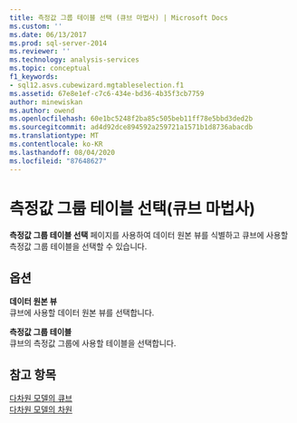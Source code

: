 ```yaml
---
title: 측정값 그룹 테이블 선택 (큐브 마법사) | Microsoft Docs
ms.custom: ''
ms.date: 06/13/2017
ms.prod: sql-server-2014
ms.reviewer: ''
ms.technology: analysis-services
ms.topic: conceptual
f1_keywords:
- sql12.asvs.cubewizard.mgtableselection.f1
ms.assetid: 67e8e1ef-c7c6-434e-bd36-4b35f3cb7759
author: minewiskan
ms.author: owend
ms.openlocfilehash: 60e1bc5248f2ba85c505beb11ff78e5bbd3ded2b
ms.sourcegitcommit: ad4d92dce894592a259721a1571b1d8736abacdb
ms.translationtype: MT
ms.contentlocale: ko-KR
ms.lasthandoff: 08/04/2020
ms.locfileid: "87648627"
---
```

# <a name="select-measure-group-tables-cube-wizard"></a>측정값 그룹 테이블 선택(큐브 마법사)
  **측정값 그룹 테이블 선택** 페이지를 사용하여 데이터 원본 뷰를 식별하고 큐브에 사용할 측정값 그룹 테이블을 선택할 수 있습니다.  
  
## <a name="options"></a>옵션  
 **데이터 원본 뷰**  
 큐브에 사용할 데이터 원본 뷰를 선택합니다.  
  
 **측정값 그룹 테이블**  
 큐브의 측정값 그룹에 사용할 테이블을 선택합니다.  
  
## <a name="see-also"></a>참고 항목  
 [다차원 모델의 큐브](multidimensional-models/cubes-in-multidimensional-models.md)   
 [다차원 모델의 차원](multidimensional-models/dimensions-in-multidimensional-models.md)  
  
  
